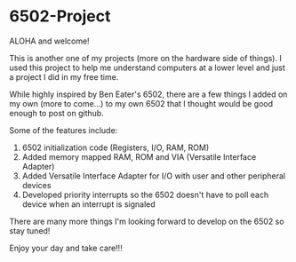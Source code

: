 # 6502-Project

ALOHA and welcome!

This is another one of my projects (more on the hardware side of things). I used this project to help me understand computers at a lower level and just a project I did in my free time.

While highly inspired by Ben Eater's 6502, there are a few things I added on my own (more to come...) to my own 6502 that I thought would be good enough to post on github.

Some of the features include:  
  1. 6502 initialization code (Registers, I/O, RAM, ROM)
  2. Added memory mapped RAM, ROM and VIA (Versatile Interface Adapter)
  3. Added Versatile Interface Adapter for I/O with user and other peripheral devices
  4. Developed priority interrupts so the 6502 doesn't have to poll each device when an interrupt is signaled

There are many more things I'm looking forward to develop on the 6502 so stay tuned!

Enjoy your day and take care!!!
